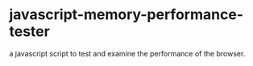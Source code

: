# javascript-memory-performance-tester
a javascript script to test and examine the performance of the browser. 
